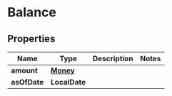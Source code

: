 

# Balance


## Properties

| Name | Type | Description | Notes |
|------------ | ------------- | ------------- | -------------|
|**amount** | [**Money**](Money.md) |  |  |
|**asOfDate** | **LocalDate** |  |  |




